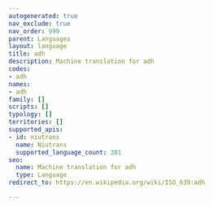 ```yaml
---
autogenerated: true
nav_exclude: true
nav_order: 999
parent: Languages
layout: language
title: adh
description: Machine translation for adh
codes:
- adh
names:
- adh
family: []
scripts: []
typology: []
territories: []
supported_apis:
- id: niutrans
  name: Niutrans
  supported_language_count: 381
seo:
  name: Machine translation for adh
  type: Language
redirect_to: https://en.wikipedia.org/wiki/ISO_639:adh

---
```


